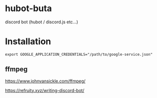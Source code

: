 # hubot-buta

discord bot (hubot / discord.js etc...)

# Installation

```
export GOOGLE_APPLICATION_CREDENTIALS="/path/to/google-service.json"
```


## ffmpeg

https://www.johnvansickle.com/ffmpeg/

https://refruity.xyz/writing-discord-bot/
